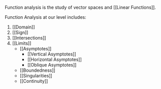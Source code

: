 Function analysis is the study of vector spaces and [[Linear Functions]].

Function Analysis at our level includes:
1. [[Domain]]
2. [[Sign]]
3. [[Intersections]]
4. [[Limits]]
	- [[Asymptotes]]
		- [[Vertical Asymptotes]]
		- [[Horizontal Asymptotes]]
		- [[Oblique Asymptotes]]
	- [[Boundedness]]
	- [[Singularities]]
	- [[Continuity]]